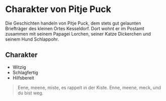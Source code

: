 # Charakter von Pitje Puck
Die Geschichten handeln von Pitje Puck, dem stets gut gelaunten Briefträger des kleinen Ortes Kesseldorf. Dort wohnt er im Postamt zusammen mit seinem Papagei Lorchen, seiner Katze Dickerchen und seinem Hund Schlappohr.
## Charakter
* Witzig
* Schlagfertig
* Hilfsbereit

> Eene, meene, miste,
> es rappelt in der Kiste.
> Enne, meene, meck,
> und du bist weg.
